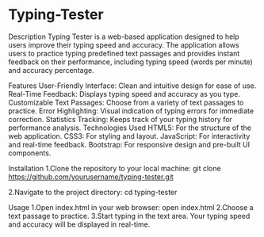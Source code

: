 # Typing-Tester

Description
Typing Tester is a web-based application designed to help users improve their typing speed and accuracy. The application allows users to practice typing predefined text passages and provides instant feedback on their performance, including typing speed (words per minute) and accuracy percentage.

Features
User-Friendly Interface: Clean and intuitive design for ease of use.
Real-Time Feedback: Displays typing speed and accuracy as you type.
Customizable Text Passages: Choose from a variety of text passages to practice.
Error Highlighting: Visual indication of typing errors for immediate correction.
Statistics Tracking: Keeps track of your typing history for performance analysis.
Technologies Used
HTML5: For the structure of the web application.
CSS3: For styling and layout.
JavaScript: For interactivity and real-time feedback.
Bootstrap: For responsive design and pre-built UI components.

Installation
1.Clone the repository to your local machine:
   git clone https://github.com/yourusername/typing-tester.git

2.Navigate to the project directory:
  cd typing-tester

Usage
1.Open index.html in your web browser:
   open index.html
2.Choose a text passage to practice.
3.Start typing in the text area. Your typing speed and accuracy will be displayed in real-time.


